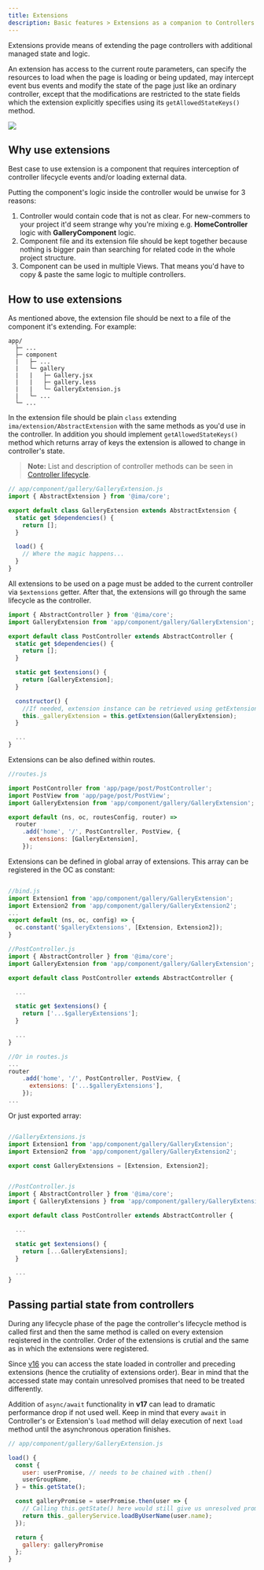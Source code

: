```yaml
---
title: Extensions
description: Basic features > Extensions as a companion to Controllers
---
```


Extensions provide means of extending the page controllers with additional
managed state and logic.

An extension has access to the current route
parameters, can specify the resources to load when the page is loading or
being updated, may intercept event bus events and modify the state of the
page just like an ordinary controller, except that the modifications are
restricted to the state fields which the extension explicitly specifies
using its `getAllowedStateKeys()` method.

![](/img/docs/diagram-extensions.png)


## Why use extensions

Best case to use extension is a component that
requires interception of controller lifecycle events and/or loading external
data.

Putting the component's logic inside the controller would be unwise for 3
reasons:

1. Controller would contain code that is not as clear. For new-commers to
your project it'd seem strange why you're mixing e.g. **HomeController**
logic with **GalleryComponent** logic.
2. Component file and its extension file should be kept together because nothing is
bigger pain than searching for related code in the whole project structure.
3. Component can be used in multiple Views. That means you'd have to
copy & paste the same logic to multiple controllers.

## How to use extensions

As mentioned above, the extension file should be next to a file of the component
it's extending. For example:

```
app/
  ├─ ...
  ├─ component
  |   ├─ ...
  |   └─ gallery
  |   |   ├─ Gallery.jsx
  |   |   ├─ gallery.less
  |   |   └─ GalleryExtension.js
  |   └─ ...
  └─ ...
```

In the extension file should be plain `class` extending
`ima/extension/AbstractExtension` with the same methods as you'd use in the controller. In addition you should implement `getAllowedStateKeys()` method which returns array of keys the extension is allowed to change in controller's state.

> **Note:** List and description of controller methods can be seen in [Controller lifecycle](./controller-lifecycle).

```javascript
// app/component/gallery/GalleryExtension.js
import { AbstractExtension } from '@ima/core';

export default class GalleryExtension extends AbstractExtension {
  static get $dependencies() {
    return [];
  }

  load() {
    // Where the magic happens...
  }
}
```

All extensions to be used on a page must be added to the current controller
via `$extensions` getter. After that, the extensions will go
through the same lifecycle as the controller.

```javascript
import { AbstractController } from '@ima/core';
import GalleryExtension from 'app/component/gallery/GalleryExtension';

export default class PostController extends AbstractController {
  static get $dependencies() {
    return [];
  }

  static get $extensions() {
    return [GalleryExtension];
  }

  constructor() {
    //If needed, extension instance can be retrieved using getExtension();
    this._galleryExtension = this.getExtension(GalleryExtension);
  }

  ...
}
```

Extensions can be also defined within routes.

```javascript
//routes.js

import PostController from 'app/page/post/PostController';
import PostView from 'app/page/post/PostView';
import GalleryExtension from 'app/component/gallery/GalleryExtension';

export default (ns, oc, routesConfig, router) =>
  router
    .add('home', '/', PostController, PostView, {
      extensions: [GalleryExtension],
    });

```

Extensions can be defined in global array of extensions.
This array can be registered in the OC as constant:

```javascript

//bind.js
import Extension1 from 'app/component/gallery/GalleryExtension';
import Extension2 from 'app/component/gallery/GalleryExtension2';
...
export default (ns, oc, config) => {
  oc.constant('$galleryExtensions', [Extension, Extension2]);
}

//PostController.js
import { AbstractController } from '@ima/core';
import GalleryExtension from 'app/component/gallery/GalleryExtension';

export default class PostController extends AbstractController {

  ...

  static get $extensions() {
    return ['...$galleryExtensions'];
  }

  ...
}

//Or in routes.js
...
router
    .add('home', '/', PostController, PostView, {
      extensions: ['...$galleryExtensions'],
    });
...
```

Or just exported array:

```javascript

//GalleryExtensions.js
import Extension1 from 'app/component/gallery/GalleryExtension';
import Extension2 from 'app/component/gallery/GalleryExtension2';

export const GalleryExtensions = [Extension, Extension2];


//PostController.js
import { AbstractController } from '@ima/core';
import { GalleryExtensions } from 'app/component/gallery/GalleryExtensions';

export default class PostController extends AbstractController {

  ...

  static get $extensions() {
    return [...GalleryExtensions];
  }

  ...
}
```

## Passing partial state from controllers

During any lifecycle phase of the page the controller's lifecycle method is called first and then the same method is called on every extension reqistered in the controller. Order of the extensions is crutial and the same as in which the extensions were registered.

Since [v16](https://github.com/seznam/IMA.js-core/releases/tag/0.16.0) you can access the state loaded in controller and preceding extensions (hence the crutiality of extensions order). Bear in mind that the accessed state may contain unresolved promises that need to be treated differently.

Addition of `async/await` functionality in **v17** can lead to dramatic performance drop if not used well. Keep in mind that every `await` in Controller's or Extension's `load` method will delay execution of next `load` method until the asynchronous operation finishes.

```javascript
// app/component/gallery/GalleryExtension.js

load() {
  const {
    user: userPromise, // needs to be chained with .then()
    userGroupName,
  } = this.getState();

  const galleryPromise = userPromise.then(user => {
    // Calling this.getState() here would still give us unresolved promises.
    return this._galleryService.loadByUserName(user.name);
  });

  return {
    gallery: galleryPromise
  };
}
```

